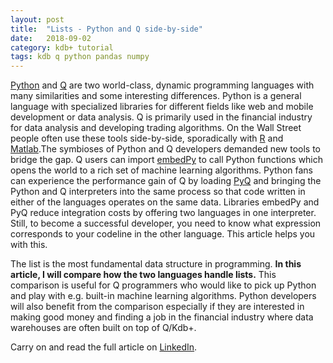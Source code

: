 ```yaml
---
layout: post
title:  "Lists - Python and Q side-by-side"
date:   2018-09-02
category: kdb+ tutorial
tags: kdb q python pandas numpy
---
```


[Python](https://www.python.org/) and [Q](https://code.kx.com/v2/learn/q-for-all/) are two world-class, dynamic programming languages with many similarities and some interesting differences. Python is a general language with specialized libraries for different fields like web and mobile development or data analysis. Q is primarily used in the financial industry for data analysis and developing trading algorithms. On the Wall Street people often use these tools side-by-side, sporadically with [R](https://www.r-project.org/) and [Matlab](https://www.mathworks.com/products/matlab.html).The symbioses of Python and Q developers demanded new tools to bridge the gap. Q users can import [embedPy](https://github.com/KxSystems/embedPy) to call Python functions which opens the world to a rich set of machine learning algorithms. Python fans can experience the performance gain of Q by loading [PyQ](https://github.com/KxSystems/pyq) and bringing the Python and Q interpreters into the same process so that code written in either of the languages operates on the same data. Libraries embedPy and PyQ reduce integration costs by offering two languages in one interpreter. Still, to become a successful developer, you need to know what expression corresponds to your codeline in the other language. This article helps you with this.

The list is the most fundamental data structure in programming. **In this article, I will compare how the two languages handle lists.** This comparison is useful for Q programmers who would like to pick up Python and play with e.g. built-in machine learning algorithms. Python developers will also benefit from the comparison especially if they are interested in making good money and finding a job in the financial industry where data warehouses are often built on top of Q/Kdb+.

Carry on and read the full article on [LinkedIn](https://www.linkedin.com/pulse/lists-python-q-side-by-side-ferenc-bodon-ph-d-/).